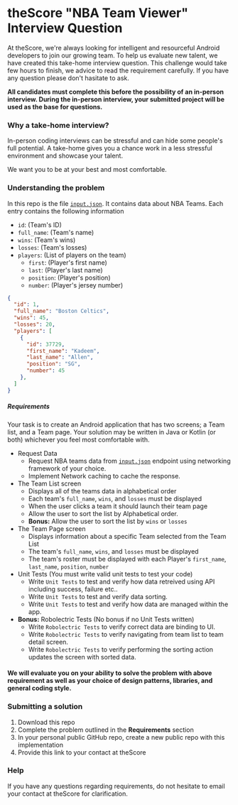 # theScore "NBA Team Viewer" Interview Question
At theScore, we're always looking for intelligent and resourceful Android developers to join our growing team. To help us evaluate new talent, we have created this take-home interview question. This challenge would take few hours to finish, we advice to read the requirement carefully. If you have any question please don't hasitate to ask. 

**All candidates must complete this before the possibility of an in-person interview. During the in-person interview, your submitted project will be used as the base for questions.**

### Why a take-home interview?
In-person coding interviews can be stressful and can hide some people's full potential. A take-home gives you a chance work in a less stressful environment and showcase your talent.

We want you to be at your best and most comfortable.

### Understanding the problem
In this repo is the file [`input.json`](https://raw.githubusercontent.com/scoremedia/nba-team-viewer/master/input.json). It contains data about NBA Teams. Each entry contains the following information
* `id`: (Team's ID)
* `full_name`: (Team's name)
* `wins`: (Team's wins)
* `losses`: (Team's losses)
* `players`: (List of players on the team)
  * `first`: (Player's first name)
  * `last`: (Player's last name)
  * `position`: (Player's position)
  * `number`: (Player's jersey number)


```json
{
  "id": 1,
  "full_name": "Boston Celtics",
  "wins": 45,
  "losses": 20,
  "players": [
    {
      "id": 37729,
      "first_name": "Kadeem",
      "last_name": "Allen",
      "position": "SG",
      "number": 45
    },
  ]
}
``` 

##### Requirements
Your task is to create an Android application that has two screens; a Team list, and a Team page. Your solution may be written in Java or Kotlin (or both) whichever you feel most comfortable with. 
 
* Request Data
  * Request NBA teams data from [`input.json`](https://raw.githubusercontent.com/scoremedia/nba-team-viewer/master/input.json) endpoint using networking framework of your choice. 
  * Implement Network caching to cache the response. 
* The Team List screen
  * Displays all of the teams data in alphabetical order
  * Each team's `full_name`, `wins`, and `losses` must be displayed
  * When the user clicks a team it should launch their team page
  * Allow the user to sort the list by Alphabetical order.
  * **Bonus:** Allow the user to sort the list by `wins` or `losses` 
* The Team Page screen
  * Displays information about a specific Team selected from the Team List
  * The team's `full_name`, `wins`, and `losses` must be displayed
  * The team's roster must be displayed with each Player's `first_name`, `last_name`, `position`, `number`
* Unit Tests (You must write valid unit tests to test your code)
  * Write `Unit Tests` to test and verify how data retreived using API including success, failure etc..
  * Write `Unit Tests` to test and verify data sorting.
  * Write `Unit Tests` to test and verify how data are managed within the app. 
* **Bonus:** Robolectric Tests (No bonus if no Unit Tests written) 
  * Write `Robolectric Tests` to verify correct data are binding to UI.
  * Write `Robolectric Tests` to verify navigating from team list to team detail screen.
  * Write `Robolectric Tests` to verify performing the sorting action updates the screen with sorted data.

#### We will evaluate you on your ability to solve the problem with above requirement as well as your choice of **design patterns**, **libraries**, and **general coding style**.

### Submitting a solution
1. Download this repo
2. Complete the problem outlined in the **Requirements** section
3. In your personal public GitHub repo, create a new public repo with this implementation
4. Provide this link to your contact at theScore


### Help
If you have any questions regarding requirements, do not hesitate to email your contact at theScore for clarification.

